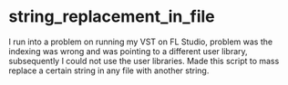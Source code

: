 # string_replacement_in_file
I run into a problem on running my VST on FL Studio, problem was the indexing was wrong and was pointing to a different user library, subsequently I could not use the user libraries. Made this script to mass replace a certain string in any file with another string.
